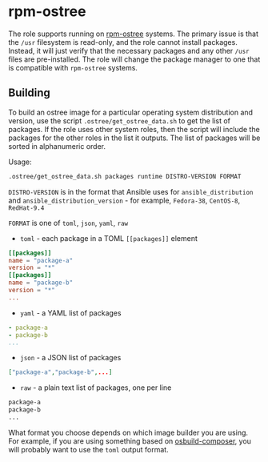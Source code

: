 # rpm-ostree

The role supports running on [rpm-ostree](https://coreos.github.io/rpm-ostree/)
systems. The primary issue is that the `/usr` filesystem is read-only, and the
role cannot install packages. Instead, it will just verify that the necessary
packages and any other `/usr` files are pre-installed. The role will change the
package manager to one that is compatible with `rpm-ostree` systems.

## Building

To build an ostree image for a particular operating system distribution and
version, use the script `.ostree/get_ostree_data.sh` to get the list of
packages. If the role uses other system roles, then the script will include the
packages for the other roles in the list it outputs.  The list of packages will
be sorted in alphanumeric order.

Usage:

```bash
.ostree/get_ostree_data.sh packages runtime DISTRO-VERSION FORMAT
```

`DISTRO-VERSION` is in the format that Ansible uses for `ansible_distribution`
and `ansible_distribution_version` - for example, `Fedora-38`, `CentOS-8`,
`RedHat-9.4`

`FORMAT` is one of `toml`, `json`, `yaml`, `raw`

* `toml` - each package in a TOML `[[packages]]` element

```toml
[[packages]]
name = "package-a"
version = "*"
[[packages]]
name = "package-b"
version = "*"
...
```

* `yaml` - a YAML list of packages

```yaml
- package-a
- package-b
...
```

* `json` - a JSON list of packages

```json
["package-a","package-b",...]
```

* `raw` - a plain text list of packages, one per line

```bash
package-a
package-b
...
```

What format you choose depends on which image builder you are using.  For
example, if you are using something based on
[osbuild-composer](https://access.redhat.com/documentation/en-us/red_hat_enterprise_linux/9/html-single/composing_installing_and_managing_rhel_for_edge_images/index#creating-an-image-builder-blueprint-for-a-rhel-for-edge-image-using-the-command-line-interface_composing-a-rhel-for-edge-image-using-image-builder-command-line),
you will probably want to use the `toml` output format.
